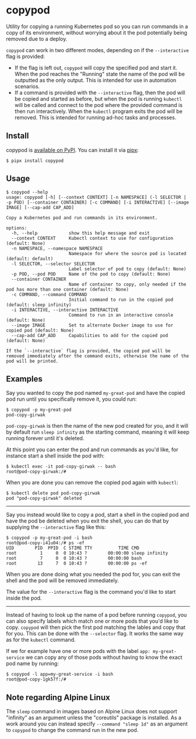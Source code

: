 # copypod

Utility for copying a running Kubernetes pod so you can run commands in a copy
of its environment, without worrying about it the pod potentially being removed
due to a deploy.

`copypod` can work in two different modes, depending on if the `--interactive`
flag is provided:

-   If the flag is left out, `copypod` will copy the specified pod and start
    it. When the pod reaches the "Running" state the name of the pod will be
    outputted as the only output. This is intended for use in automation
    scenarios.
-   If a command is provided with the `--interactive` flag, then the pod will
    be copied and started as before, but when the pod is running `kubectl` will
    be called and connect to the pod where the provided command is then run
    interactively. When the `kubectl` program exits the pod will be removed.
    This is intended for running ad-hoc tasks and processes.


## Install

copypod is [available on PyPI](https://pypi.org/project/copypod/).
You can install it via [pipx](https://pipx.pypa.io/stable/):

```shell
$ pipx install copypod
```


## Usage

    $ copypod --help
    usage: copypod [-h] [--context CONTEXT] [-n NAMESPACE] (-l SELECTOR | -p POD) [--container CONTAINER] [-c COMMAND] [-i INTERACTIVE] [--image IMAGE] [--cap-add CAP_ADD]

    Copy a Kubernetes pod and run commands in its environment.

    options:
      -h, --help            show this help message and exit
      --context CONTEXT     Kubectl context to use for configuration (default: None)
      -n NAMESPACE, --namespace NAMESPACE
                            Namespace for where the source pod is located (default: default)
      -l SELECTOR, --selector SELECTOR
                            Label selector of pod to copy (default: None)
      -p POD, --pod POD     Name of the pod to copy (default: None)
      --container CONTAINER
                            Name of container to copy, only needed if the pod has more than one container (default: None)
      -c COMMAND, --command COMMAND
                            Initial command to run in the copied pod (default: sleep infinity)
      -i INTERACTIVE, --interactive INTERACTIVE
                            Command to run in an interactive console (default: None)
      --image IMAGE         Set to alternate Docker image to use for copied pod (default: None)
      --cap-add CAP_ADD     Capabilities to add for the copied pod (default: None)

    If the `--interactive` flag is provided, the copied pod will be removed immediately after the command exits, otherwise the name of the pod will be printed.


## Examples

Say you wanted to copy the pod named `my-great-pod` and have the copied pod run
until you specifically remove it, you could run:

    $ copypod -p my-great-pod
    pod-copy-girwak

`pod-copy-girwak` is then the name of the new pod created for you, and it will
by default run `sleep infinity` as the starting command, meaning it will keep
running forever until it's deleted.

At this point you can enter the pod and run commands as you'd like, for
instance start a shell inside the pod with:

    $ kubectl exec -it pod-copy-girwak -- bash
    root@pod-copy-girwak:/#

When you are done you can remove the copied pod again with `kubectl`:

    $ kubectl delete pod pod-copy-girwak
    pod "pod-copy-girwak" deleted


---

Say you instead would like to copy a pod, start a shell in the copied pod and
have the pod be deleted when you exit the shell, you can do that by supplying
the `--interactive` flag like this:

    $ copypod -p my-great-pod -i bash
    root@pod-copy-i41u04:/# ps -ef
    UID        PID  PPID  C STIME TTY          TIME CMD
    root         1     0  0 10:43 ?        00:00:00 sleep infinity
    root         7     0  0 10:43 ?        00:00:00 bash
    root        13     7  0 10:43 ?        00:00:00 ps -ef

When you are done doing what you needed the pod for, you can exit the shell and
the pod will be removed immediately.

The value for the `--interactive` flag is the command you'd like to start
inside the pod.

---

Instead of having to look up the name of a pod before running `copypod`, you
can also specify labels which match one or more pods that you'd like to copy.
`copypod` will then pick the first pod matching the lables and copy that for
you. This can be done with the `--selector` flag. It works the same way as for
the `kubectl` command.

If we for example have one or more pods with the label `app: my-great-service`
we can copy any of those pods without having to know the exact pod name by
running:

    $ copypod -l app=my-great-service -i bash
    root@pod-copy-1gk57f:/#


## Note regarding Alpine Linux

The `sleep` command in images based on Alpine Linux does not
support "infinity" as an argument unless the "coreutils" package is installed.
As a work around you can instead specify `--command "sleep 1d"` as an argument
to `copypod` to change the command run in the new pod.
